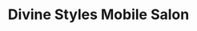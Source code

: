 ---
title: "Divine Styles Mobile Salon"
url: /greeneville/divine-styles-mobile-salon/
shop: Kosmetik
---